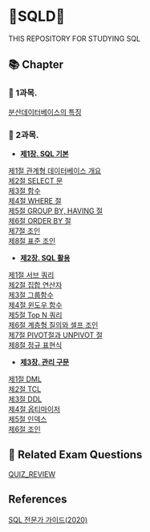  # 🐰SQLD🥕
THIS REPOSITORY FOR STUDYING SQL

## 📚 Chapter
### 📔 1과목.  
[분산데이터베이스의 특징](https://github.com/SSU-PaceMaker/SQLD/blob/master/Chapter/1-1/1-1-3.md)

### 📔 2과목.  
* **[제1장. SQL 기본](https://github.com/SSU-PaceMaker/SQLD/tree/master/Chapter/2-1)**  

[제1절 관계형 데이터베이스 개요](https://github.com/SSU-PaceMaker/SQLD/blob/master/Chapter/2-1/2-1-1.md)  
[제2절 SELECT 문](https://github.com/SSU-PaceMaker/SQLD/blob/master/Chapter/2-1/2-1-2.md)  
[제3절 함수](https://github.com/SSU-PaceMaker/SQLD/blob/master/Chapter/2-1/2-1-3.md)  
[제4절 WHERE 절](https://github.com/SSU-PaceMaker/SQLD/blob/master/Chapter/2-1/2-1-4.md)  
[제5절 GROUP BY, HAVING 절](https://github.com/SSU-PaceMaker/SQLD/blob/master/Chapter/2-1/2-1-5.md)  
[제6절 ORDER BY 절](https://github.com/SSU-PaceMaker/SQLD/blob/master/Chapter/2-1/2-1-6.md)  
[제7절 조인](https://github.com/SSU-PaceMaker/SQLD/blob/master/Chapter/2-1/2-1-7.md)  
[제8절 표준 조인](https://github.com/SSU-PaceMaker/SQLD/blob/master/Chapter/2-1/2-1-8.md)  

* **[제2장. SQL 활용](https://github.com/SSU-PaceMaker/SQLD/tree/master/Chapter/2-2)**  

[제1절 서브 쿼리](https://github.com/SSU-PaceMaker/SQLD/blob/master/Chapter/2-2/2-2-1.md)  
[제2절 집합 연산자](https://github.com/SSU-PaceMaker/SQLD/blob/master/Chapter/2-2/2-2-2.md)  
[제3절 그룹함수](https://github.com/SSU-PaceMaker/SQLD/blob/master/Chapter/2-2/2-2-3.md)  
[제4절 윈도우 함수](https://github.com/SSU-PaceMaker/SQLD/blob/master/Chapter/2-2/2-2-4.md)  
[제5절 Top N 쿼리](https://github.com/SSU-PaceMaker/SQLD/blob/master/Chapter/2-2/2-2-5.md)  
[제6절 계층형 질의와 셀프 조인](https://github.com/SSU-PaceMaker/SQLD/blob/master/Chapter/2-2/2-2-6.md)  
[제7절 PIVOT절과 UNPIVOT 절](https://github.com/SSU-PaceMaker/SQLD/blob/master/Chapter/2-2/2-2-6.md)  
[제8절 정규 표현식](https://github.com/SSU-PaceMaker/SQLD/blob/master/Chapter/2-2/2-2-6.md)  

* **[제3장. 관리 구문](https://github.com/SSU-PaceMaker/SQLD/tree/master/Chapter/2-3)**  

[제1절 DML](https://github.com/SSU-PaceMaker/SQLD/blob/master/Chapter/2-3/2-3-1.md)  
[제2절 TCL](https://github.com/SSU-PaceMaker/SQLD/blob/master/Chapter/2-3/2-3-2.md)  
[제3절 DDL](https://github.com/SSU-PaceMaker/SQLD/blob/master/Chapter/2-3/2-3-3.md)  
[제4절 옵티마이저](https://github.com/SSU-PaceMaker/SQLD/blob/master/Chapter/2-3/2-3-4.md)  
[제5절 인덱스](https://github.com/SSU-PaceMaker/SQLD/blob/master/Chapter/2-3/2-3-5.md)  
[제6절 조인](https://github.com/SSU-PaceMaker/SQLD/blob/master/Chapter/2-3/2-3-6.md)  

## 📑 Related Exam Questions
[QUIZ_REVIEW](https://github.com/SSU-PaceMaker/SQLD/tree/master/QUIZ)

## References  
[SQL 전문가 가이드(2020)](https://www.kyobobook.co.kr/product/detailViewKor.laf?mallGb=KOR&ejkGb=KOR&barcode=9788988474860&orderClick=JAj)
